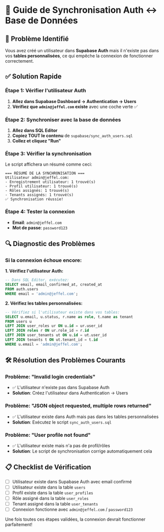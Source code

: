 # 🔄 Guide de Synchronisation Auth ↔ Base de Données

## 🚨 Problème Identifié
Vous avez créé un utilisateur dans **Supabase Auth** mais il n'existe pas dans vos **tables personnalisées**, ce qui empêche la connexion de fonctionner correctement.

## ✅ Solution Rapide

### Étape 1: Vérifier l'utilisateur Auth
1. **Allez dans Supabase Dashboard → Authentication → Users**
2. **Vérifiez que `admin@jeffel.com` existe** avec une coche verte ✅

### Étape 2: Synchroniser avec la base de données
1. **Allez dans SQL Editor**
2. **Copiez TOUT le contenu** de `supabase/sync_auth_users.sql`
3. **Collez et cliquez "Run"**

### Étape 3: Vérifier la synchronisation
Le script affichera un résumé comme ceci:
```
=== RÉSUMÉ DE LA SYNCHRONISATION ===
Utilisateur admin@jeffel.com:
- Enregistrement utilisateur: 1 trouvé(s)
- Profil utilisateur: 1 trouvé(s)  
- Rôles assignés: 1 trouvé(s)
- Tenants assignés: 1 trouvé(s)
✅ Synchronisation réussie!
```

### Étape 4: Tester la connexion
- **Email**: `admin@jeffel.com`
- **Mot de passe**: `password123`

## 🔍 Diagnostic des Problèmes

### Si la connexion échoue encore:

**1. Vérifiez l'utilisateur Auth:**
```sql
-- Dans SQL Editor, exécutez:
SELECT email, email_confirmed_at, created_at 
FROM auth.users 
WHERE email = 'admin@jeffel.com';
```

**2. Vérifiez les tables personnalisées:**
```sql
-- Vérifiez si l'utilisateur existe dans vos tables:
SELECT u.email, u.status, r.name as role, t.name as tenant
FROM users u
LEFT JOIN user_roles ur ON u.id = ur.user_id
LEFT JOIN roles r ON ur.role_id = r.id  
LEFT JOIN user_tenants ut ON u.id = ut.user_id
LEFT JOIN tenants t ON ut.tenant_id = t.id
WHERE u.email = 'admin@jeffel.com';
```

## 🛠️ Résolution des Problèmes Courants

### Problème: "Invalid login credentials"
- ✅ L'utilisateur n'existe pas dans Supabase Auth
- **Solution**: Créez l'utilisateur dans Authentication → Users

### Problème: "JSON object requested, multiple rows returned"  
- ✅ L'utilisateur existe dans Auth mais pas dans les tables personnalisées
- **Solution**: Exécutez le script `sync_auth_users.sql`

### Problème: "User profile not found"
- ✅ L'utilisateur existe mais n'a pas de profil/rôles
- **Solution**: Le script de synchronisation corrige automatiquement cela

## 📋 Checklist de Vérification

- [ ] Utilisateur existe dans Supabase Auth avec email confirmé
- [ ] Utilisateur existe dans la table `users`
- [ ] Profil existe dans la table `user_profiles`  
- [ ] Rôle assigné dans la table `user_roles`
- [ ] Tenant assigné dans la table `user_tenants`
- [ ] Connexion fonctionne avec `admin@jeffel.com` / `password123`

Une fois toutes ces étapes validées, la connexion devrait fonctionner parfaitement!